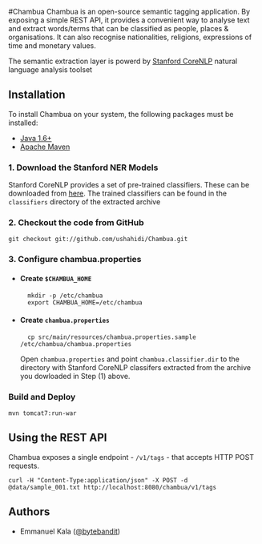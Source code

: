 #Chambua
Chambua is an open-source semantic tagging application. By exposing a simple REST API, it provides a convenient way to analyse text and extract words/terms that can be classified as people, places & organisations. It can also recognise nationalities, religions, expressions of time and monetary values.

The semantic extraction layer is powerd by [Stanford CoreNLP](http://nlp.stanford.edu/software/corenlp.shtml) natural language analysis toolset

## Installation
To install Chambua on your system, the following packages must be installed:

* [Java 1.6+](http://www.oracle.com/technetwork/java/index.html)
* [Apache Maven](http://maven.apache.org)


### 1. Download the Stanford NER Models
Stanford CoreNLP provides a set of pre-trained classifiers. These can be downloaded from [here](http://nlp.stanford.edu/software/CRF-NER.shtml). The trained classifiers can be found in the ``classifiers`` directory of the extracted archive

### 2. Checkout the code from GitHub

	git checkout git://github.com/ushahidi/Chambua.git

### 3. Configure chambua.properties

* #### Create ``$CHAMBUA_HOME``
	
		mkdir -p /etc/chambua
		export CHAMBUA_HOME=/etc/chambua

* #### Create ``chambua.properties``
	
		cp src/main/resources/chambua.properties.sample /etc/chambua/chambua.properties

	Open ``chambua.properties`` and point ``chambua.classifier.dir`` to the directory with 	Stanford CoreNLP classifers extracted from the archive you dowloaded in Step (1) above.

### Build and Deploy

	mvn tomcat7:run-war


## Using the REST API
Chambua exposes a single endpoint - ``/v1/tags`` - that accepts HTTP POST requests.

	curl -H "Content-Type:application/json" -X POST -d @data/sample_001.txt http://localhost:8080/chambua/v1/tags

## Authors
* Emmanuel Kala ([@bytebandit](https://twitter.com/bytebandit))

